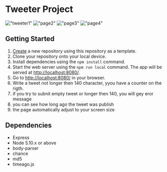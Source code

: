 # Tweeter Project
!["tweeter1"](./images/tweeter1.png)
!["page2"](./images/tweeter2.png)
!["page3"](./images/tweeter3.png)
!["page4"](./images/tweeter4.png)
## Getting Started

1. [Create](https://docs.github.com/en/repositories/creating-and-managing-repositories/creating-a-repository-from-a-template) a new repository using this repository as a template.
2. Clone your repository onto your local device.
3. Install dependencies using the `npm install` command.
3. Start the web server using the `npm run local` command. The app will be served at <http://localhost:8080/>.
4. Go to <http://localhost:8080/> in your browser.
5. Write a tweet not longer then 140 character, yyou have a counter on the rigth.
6. if you try to subnit empty tweet or longer then 140, you will gey eror message
7. you can see how long ago the tweet was publish 
8. the page automatically adjust to your screen size 

## Dependencies

- Express
- Node 5.10.x or above
- body-parser
- chance
- md5
- timeago.js


